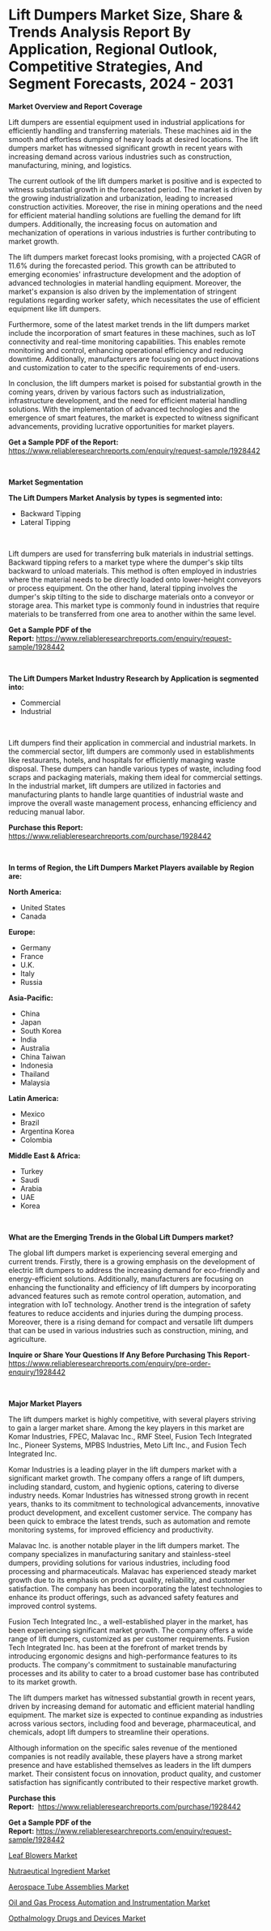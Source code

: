 <p><h1>Lift Dumpers Market Size, Share & Trends Analysis Report By Application, Regional Outlook, Competitive Strategies, And Segment Forecasts, 2024 - 2031</h1></p><p><strong>Market Overview and Report Coverage</strong></p>
<p><p>Lift dumpers are essential equipment used in industrial applications for efficiently handling and transferring materials. These machines aid in the smooth and effortless dumping of heavy loads at desired locations. The lift dumpers market has witnessed significant growth in recent years with increasing demand across various industries such as construction, manufacturing, mining, and logistics.</p><p>The current outlook of the lift dumpers market is positive and is expected to witness substantial growth in the forecasted period. The market is driven by the growing industrialization and urbanization, leading to increased construction activities. Moreover, the rise in mining operations and the need for efficient material handling solutions are fuelling the demand for lift dumpers. Additionally, the increasing focus on automation and mechanization of operations in various industries is further contributing to market growth.</p><p>The lift dumpers market forecast looks promising, with a projected CAGR of 11.6% during the forecasted period. This growth can be attributed to emerging economies' infrastructure development and the adoption of advanced technologies in material handling equipment. Moreover, the market's expansion is also driven by the implementation of stringent regulations regarding worker safety, which necessitates the use of efficient equipment like lift dumpers.</p><p>Furthermore, some of the latest market trends in the lift dumpers market include the incorporation of smart features in these machines, such as IoT connectivity and real-time monitoring capabilities. This enables remote monitoring and control, enhancing operational efficiency and reducing downtime. Additionally, manufacturers are focusing on product innovations and customization to cater to the specific requirements of end-users.</p><p>In conclusion, the lift dumpers market is poised for substantial growth in the coming years, driven by various factors such as industrialization, infrastructure development, and the need for efficient material handling solutions. With the implementation of advanced technologies and the emergence of smart features, the market is expected to witness significant advancements, providing lucrative opportunities for market players.</p></p>
<p><strong>Get a Sample PDF of the Report:</strong> <a href="https://www.reliableresearchreports.com/enquiry/request-sample/1928442">https://www.reliableresearchreports.com/enquiry/request-sample/1928442</a></p>
<p>&nbsp;</p>
<p><strong>Market Segmentation</strong></p>
<p><strong>The Lift Dumpers Market Analysis by types is segmented into:</strong></p>
<p><ul><li>Backward Tipping</li><li>Lateral Tipping</li></ul></p>
<p>&nbsp;</p>
<p><p>Lift dumpers are used for transferring bulk materials in industrial settings. Backward tipping refers to a market type where the dumper's skip tilts backward to unload materials. This method is often employed in industries where the material needs to be directly loaded onto lower-height conveyors or process equipment. On the other hand, lateral tipping involves the dumper's skip tilting to the side to discharge materials onto a conveyor or storage area. This market type is commonly found in industries that require materials to be transferred from one area to another within the same level.</p></p>
<p><strong>Get a Sample PDF of the Report:</strong>&nbsp;<a href="https://www.reliableresearchreports.com/enquiry/request-sample/1928442">https://www.reliableresearchreports.com/enquiry/request-sample/1928442</a></p>
<p>&nbsp;</p>
<p><strong>The Lift Dumpers Market Industry Research by Application is segmented into:</strong></p>
<p><ul><li>Commercial</li><li>Industrial</li></ul></p>
<p>&nbsp;</p>
<p><p>Lift dumpers find their application in commercial and industrial markets. In the commercial sector, lift dumpers are commonly used in establishments like restaurants, hotels, and hospitals for efficiently managing waste disposal. These dumpers can handle various types of waste, including food scraps and packaging materials, making them ideal for commercial settings. In the industrial market, lift dumpers are utilized in factories and manufacturing plants to handle large quantities of industrial waste and improve the overall waste management process, enhancing efficiency and reducing manual labor.</p></p>
<p><strong>Purchase this Report:</strong>&nbsp; <a href="https://www.reliableresearchreports.com/purchase/1928442">https://www.reliableresearchreports.com/purchase/1928442</a></p>
<p>&nbsp;</p>
<p><strong>In terms of Region, the Lift Dumpers Market Players available by Region are:</strong></p>
<p>
    <p> <strong> North America: </strong>
        <ul>
            <li>United States</li>
            <li>Canada</li>
        </ul>
        </p> 
    <p> <strong> Europe: </strong>
        <ul>
            <li>Germany</li>
            <li>France</li>
            <li>U.K.</li>
            <li>Italy</li>
            <li>Russia</li>
        </ul>
        </p> 
    <p> <strong> Asia-Pacific: </strong>
        <ul>
            <li>China</li>
            <li>Japan</li>
            <li>South Korea</li>
            <li>India</li>
            <li>Australia</li>
            <li>China Taiwan</li>
            <li>Indonesia</li>
            <li>Thailand</li>
            <li>Malaysia</li>
        </ul>
        </p> 
    <p> <strong> Latin America: </strong>
        <ul>
            <li>Mexico</li>
            <li>Brazil</li>
            <li>Argentina Korea</li>
            <li>Colombia</li>
        </ul>
        </p> 
    <p> <strong> Middle East & Africa: </strong>
        <ul>
            <li>Turkey</li>
            <li>Saudi</li>
            <li>Arabia</li>
            <li>UAE</li>
            <li>Korea</li>
        </ul>
    </p>
    </p>
<p>&nbsp;</p>
<p><strong>What are the Emerging Trends in the Global Lift Dumpers market?</strong></p>
<p><p>The global lift dumpers market is experiencing several emerging and current trends. Firstly, there is a growing emphasis on the development of electric lift dumpers to address the increasing demand for eco-friendly and energy-efficient solutions. Additionally, manufacturers are focusing on enhancing the functionality and efficiency of lift dumpers by incorporating advanced features such as remote control operation, automation, and integration with IoT technology. Another trend is the integration of safety features to reduce accidents and injuries during the dumping process. Moreover, there is a rising demand for compact and versatile lift dumpers that can be used in various industries such as construction, mining, and agriculture.</p></p>
<p><strong>Inquire or Share Your Questions If Any Before Purchasing This Report</strong>- <a href="https://www.reliableresearchreports.com/enquiry/pre-order-enquiry/1928442">https://www.reliableresearchreports.com/enquiry/pre-order-enquiry/1928442</a></p>
<p>&nbsp;</p>
<p><strong>Major Market Players</strong></p>
<p><p>The lift dumpers market is highly competitive, with several players striving to gain a larger market share. Among the key players in this market are Komar Industries, FPEC, Malavac Inc., RMF Steel, Fusion Tech Integrated Inc., Pioneer Systems, MPBS Industries, Meto Lift Inc., and Fusion Tech Integrated Inc. </p><p>Komar Industries is a leading player in the lift dumpers market with a significant market growth. The company offers a range of lift dumpers, including standard, custom, and hygienic options, catering to diverse industry needs. Komar Industries has witnessed strong growth in recent years, thanks to its commitment to technological advancements, innovative product development, and excellent customer service. The company has been quick to embrace the latest trends, such as automation and remote monitoring systems, for improved efficiency and productivity. </p><p>Malavac Inc. is another notable player in the lift dumpers market. The company specializes in manufacturing sanitary and stainless-steel dumpers, providing solutions for various industries, including food processing and pharmaceuticals. Malavac has experienced steady market growth due to its emphasis on product quality, reliability, and customer satisfaction. The company has been incorporating the latest technologies to enhance its product offerings, such as advanced safety features and improved control systems. </p><p>Fusion Tech Integrated Inc., a well-established player in the market, has been experiencing significant market growth. The company offers a wide range of lift dumpers, customized as per customer requirements. Fusion Tech Integrated Inc. has been at the forefront of market trends by introducing ergonomic designs and high-performance features to its products. The company's commitment to sustainable manufacturing processes and its ability to cater to a broad customer base has contributed to its market growth. </p><p>The lift dumpers market has witnessed substantial growth in recent years, driven by increasing demand for automatic and efficient material handling equipment. The market size is expected to continue expanding as industries across various sectors, including food and beverage, pharmaceutical, and chemicals, adopt lift dumpers to streamline their operations. </p><p>Although information on the specific sales revenue of the mentioned companies is not readily available, these players have a strong market presence and have established themselves as leaders in the lift dumpers market. Their consistent focus on innovation, product quality, and customer satisfaction has significantly contributed to their respective market growth.</p></p>
<p><strong>Purchase this Report:</strong>&nbsp;&nbsp;<a href="https://www.reliableresearchreports.com/purchase/1928442">https://www.reliableresearchreports.com/purchase/1928442</a></p>
<p></p>
<p><strong>Get a Sample PDF of the Report:</strong>&nbsp;<a href="https://www.reliableresearchreports.com/enquiry/request-sample/1928442">https://www.reliableresearchreports.com/enquiry/request-sample/1928442</a></p>
<p><p><a href="https://github.com/abdelrhmankishk22/Market-Research-Report-List-2/blob/main/leaf-blowers-market.md">Leaf Blowers Market</a></p><p><a href="https://medium.com/@vallieemard78/nutraeutical-ingredient-market-trends-forecast-and-competitive-analysis-to-2030-a6ae218a9110">Nutraeutical Ingredient Market</a></p><p><a href="https://github.com/maliyahmorrow6654/Market-Research-Report-List-2/blob/main/aerospace-tube-assemblies-market.md">Aerospace Tube Assemblies Market</a></p><p><a href="https://medium.com/@vallieemard78/oil-and-gas-process-automation-and-instrumentation-market-size-reveals-the-best-marketing-channels-dedfe2efaf2f">Oil and Gas Process Automation and Instrumentation Market</a></p><p><a href="https://medium.com/@vallieemard78/opthalmology-drugs-and-devices-market-furnishes-information-on-market-share-market-trends-and-6f26095c9dbe">Opthalmology Drugs and Devices Market</a></p></p>